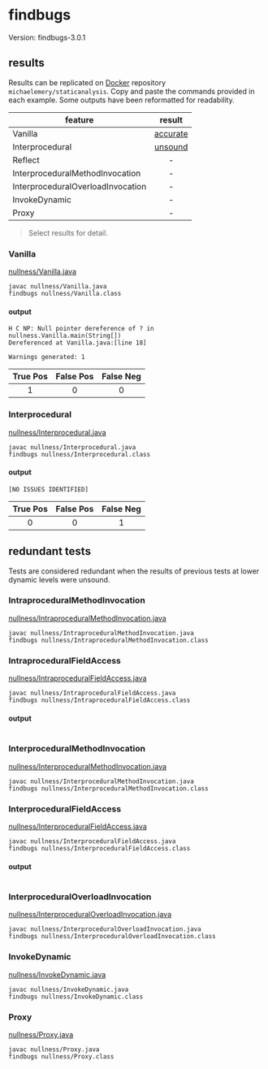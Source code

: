 # findbugs

Version: findbugs-3.0.1

## results

Results can be replicated on [Docker](https://docs.docker.com/docker-hub/) repository `michaelemery/staticanalysis`. Copy and paste the commands provided in each example. Some outputs have been reformatted for readability.

| feature | result |
| --- | :---: |
| Vanilla | [accurate](https://github.com/michaelemery/staticanalysis/blob/master/checker/nullness/findbugs.md#vanilla) |
| Interprocedural | [unsound](https://github.com/michaelemery/staticanalysis/blob/master/checker/nullness/findbugs.md#interprocedural) |
| Reflect | - |
| InterproceduralMethodInvocation | - |
| InterproceduralOverloadInvocation | - |
| InvokeDynamic | - |
| Proxy | - |

> Select results for detail.

### Vanilla

[nullness/Vanilla.java](https://github.com/michaelemery/staticanalysis/blob/master/checker/nullness/Vanilla.java)

```
javac nullness/Vanilla.java
findbugs nullness/Vanilla.class
```

#### output

```
H C NP: Null pointer dereference of ? in nullness.Vanilla.main(String[])  
Dereferenced at Vanilla.java:[line 18]

Warnings generated: 1
```

| True Pos | False Pos | False Neg |
| :---: | :---: | :---: |
| 1 | 0 | 0 |

### Interprocedural

[nullness/Interprocedural.java](https://github.com/michaelemery/staticanalysis/blob/master/checker/nullness/Interprocedural.java)

```
javac nullness/Interprocedural.java
findbugs nullness/Interprocedural.class
```

#### output

```
[NO ISSUES IDENTIFIED]
```

| True Pos | False Pos | False Neg |
| :---: | :---: | :---: |
| 0 | 0 | 1 |

## redundant tests

Tests are considered redundant when the results of previous tests at lower dynamic levels were unsound.

### IntraproceduralMethodInvocation

[nullness/IntraproceduralMethodInvocation.java](https://github.com/michaelemery/staticanalysis/blob/master/checker/nullness/IntraproceduralMethodInvocation.java)

```
javac nullness/IntraproceduralMethodInvocation.java
findbugs nullness/IntraproceduralMethodInvocation.class
```

### IntraproceduralFieldAccess

[nullness/IntraproceduralFieldAccess.java](https://github.com/michaelemery/staticanalysis/blob/master/checker/nullness/IntraproceduralFieldAccess.java)

```
javac nullness/IntraproceduralFieldAccess.java
findbugs nullness/IntraproceduralFieldAccess.class
```

#### output

```

```


### InterproceduralMethodInvocation

[nullness/InterproceduralMethodInvocation.java](https://github.com/michaelemery/staticanalysis/blob/master/checker/nullness/InterproceduralMethodInvocation.java)

```
javac nullness/InterproceduralMethodInvocation.java
findbugs nullness/InterproceduralMethodInvocation.class
```

### InterproceduralFieldAccess

[nullness/InterproceduralFieldAccess.java](https://github.com/michaelemery/staticanalysis/blob/master/checker/nullness/InterproceduralFieldAccess.java)

```
javac nullness/InterproceduralFieldAccess.java
findbugs nullness/InterproceduralFieldAccess.class
```

#### output

```

```

### InterproceduralOverloadInvocation

[nullness/InterproceduralOverloadInvocation.java](https://github.com/michaelemery/staticanalysis/blob/master/checker/nullness/InterproceduralOverloadInvocation.java)

```
javac nullness/InterproceduralOverloadInvocation.java
findbugs nullness/InterproceduralOverloadInvocation.class
```

### InvokeDynamic

[nullness/InvokeDynamic.java](https://github.com/michaelemery/staticanalysis/blob/master/checker/nullness/InvokeDynamic.java)

```
javac nullness/InvokeDynamic.java
findbugs nullness/InvokeDynamic.class
```

### Proxy

[nullness/Proxy.java](https://github.com/michaelemery/staticanalysis/blob/master/checker/nullness/Proxy.java)

```
javac nullness/Proxy.java
findbugs nullness/Proxy.class
```
